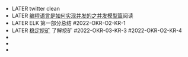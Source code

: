 - LATER twitter clean
- LATER [编程语言是如何实现并发的之并发模型篇](https://www.bmpi.dev/dev/deep-in-program-language/how-to-implement-concurrency/concurrency-model)阅读
- LATER ELK 第一部分总结  #2022-OKR-O2-KR-1
- LATER [稳定挖矿](https://taresky.com/stable-lps) 了解挖矿 #2022-OKR-03-KR-3  #2022-OKR-O2-KR-4
-
-
-